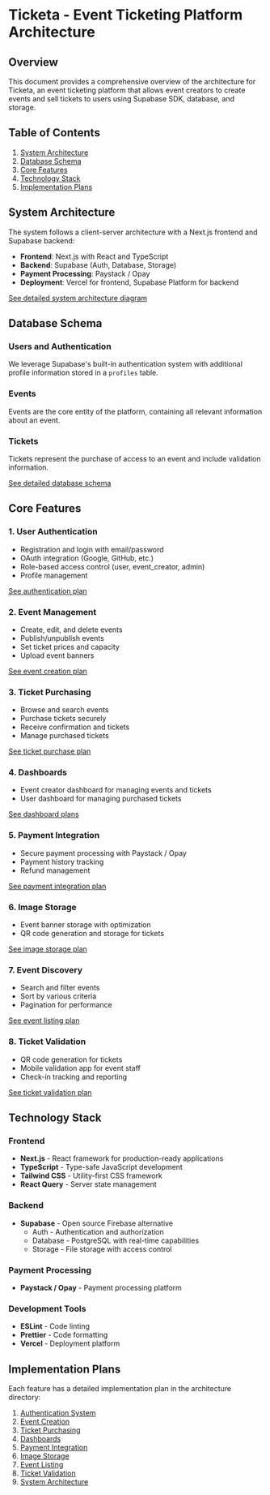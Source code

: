 # Ticketa - Event Ticketing Platform Architecture

## Overview

This document provides a comprehensive overview of the architecture for Ticketa, an event ticketing platform that allows event creators to create events and sell tickets to users using Supabase SDK, database, and storage.

## Table of Contents

1. [System Architecture](#system-architecture)
2. [Database Schema](#database-schema)
3. [Core Features](#core-features)
4. [Technology Stack](#technology-stack)
5. [Implementation Plans](#implementation-plans)

## System Architecture

The system follows a client-server architecture with a Next.js frontend and Supabase backend:

- **Frontend**: Next.js with React and TypeScript
- **Backend**: Supabase (Auth, Database, Storage)
- **Payment Processing**: Paystack / Opay
- **Deployment**: Vercel for frontend, Supabase Platform for backend

[See detailed system architecture diagram](./system-architecture.md)

## Database Schema

### Users and Authentication

We leverage Supabase's built-in authentication system with additional profile information stored in a `profiles` table.

### Events

Events are the core entity of the platform, containing all relevant information about an event.

### Tickets

Tickets represent the purchase of access to an event and include validation information.

[See detailed database schema](../architecture.md)

## Core Features

### 1. User Authentication

- Registration and login with email/password
- OAuth integration (Google, GitHub, etc.)
- Role-based access control (user, event_creator, admin)
- Profile management

[See authentication plan](./auth-plan.md)

### 2. Event Management

- Create, edit, and delete events
- Publish/unpublish events
- Set ticket prices and capacity
- Upload event banners

[See event creation plan](./event-creation-plan.md)

### 3. Ticket Purchasing

- Browse and search events
- Purchase tickets securely
- Receive confirmation and tickets
- Manage purchased tickets

[See ticket purchase plan](./ticket-purchase-plan.md)

### 4. Dashboards

- Event creator dashboard for managing events and tickets
- User dashboard for managing purchased tickets

[See dashboard plans](./dashboard-plans.md)

### 5. Payment Integration

- Secure payment processing with Paystack / Opay
- Payment history tracking
- Refund management

[See payment integration plan](./payment-integration-plan.md)

### 6. Image Storage

- Event banner storage with optimization
- QR code generation and storage for tickets

[See image storage plan](./image-storage-plan.md)

### 7. Event Discovery

- Search and filter events
- Sort by various criteria
- Pagination for performance

[See event listing plan](./event-listing-plan.md)

### 8. Ticket Validation

- QR code generation for tickets
- Mobile validation app for event staff
- Check-in tracking and reporting

[See ticket validation plan](./ticket-validation-plan.md)

## Technology Stack

### Frontend

- **Next.js** - React framework for production-ready applications
- **TypeScript** - Type-safe JavaScript development
- **Tailwind CSS** - Utility-first CSS framework
- **React Query** - Server state management

### Backend

- **Supabase** - Open source Firebase alternative
  - Auth - Authentication and authorization
  - Database - PostgreSQL with real-time capabilities
  - Storage - File storage with access control

### Payment Processing

- **Paystack / Opay** - Payment processing platform

### Development Tools

- **ESLint** - Code linting
- **Prettier** - Code formatting
- **Vercel** - Deployment platform

## Implementation Plans

Each feature has a detailed implementation plan in the architecture directory:

1. [Authentication System](./auth-plan.md)
2. [Event Creation](./event-creation-plan.md)
3. [Ticket Purchasing](./ticket-purchase-plan.md)
4. [Dashboards](./dashboard-plans.md)
5. [Payment Integration](./payment-integration-plan.md)
6. [Image Storage](./image-storage-plan.md)
7. [Event Listing](./event-listing-plan.md)
8. [Ticket Validation](./ticket-validation-plan.md)
9. [System Architecture](./system-architecture.md)
